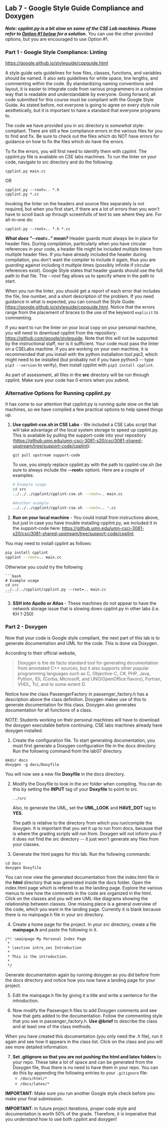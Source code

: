 ## Lab 7 - Google Style Guide Compliance and Doxygen

**_Note: cpplint.py is a bit slow on some of the CSE Lab machines.  Please refer to [Option #1 below](#alternative-options-for-running-cpplintpy) for a solution._** You can use the other provided options, but you are encouraged to use Option #1.

### Part 1 - Google Style Compliance: Linting

https://google.github.io/styleguide/cppguide.html

A style guide sets guidelines for how files, classes, functions, and variables
should be named. It also sets guidelines for white space, line lengths, and
commenting within the code. By standardizing naming conventions and layout, it
is easier to integrate code from various programmers in a cohesive way that
is readable and understandable by everyone. Going forward, all code submitted
for this course must be compliant with the Google Style Guide. As stated before,
not everyone is going to agree on every style rule aesthetically, but it is
important to have a standard that everyone programs to.

The code we have provided you in src directory is _somewhat_ style-compliant.
There are still a few compliance errors in the various files for you to find
and fix. Be sure to check out the files which do NOT have errors for guidance
on how to fix the files which do have the errors.

To fix the errors, you will first need to identify them with _cpplint_. The
_cpplint.py_ file is available on CSE labs machines. To run the linter on your
code, navigate to src directory and do the following:

```
cpplint.py main.cc
```

OR

```
cpplint.py --root=.. *.h
cpplint.py *.cc
```

Invoking the linter on the headers and source files separately is not required,
but when you first start, if there are a lot of errors then you won't have to
scroll back up through screenfulls of text to see where they are. For all-in-one
do:

```
cpplint.py --root=.. *.h *.cc
```

**_What does "--root=.." mean?_** Header guards must always be in place for header
files. During compilation, particularly when you have circular references in your
code, a header file might be included multiple times from multiple header files.
If you have already included the header during compilation, you don't want the
compiler to include it again, thus you are _guarding_ against including it multiple
times (possibly infinite if circular references exist). Google Style states that
header guards should use the full path to that file. The _--root_ flag
allows us to specify where in the path to start.

When you run the linter, you should get a report of each error that includes the
file, line number, and a short description of the problem. If you need guidance
in what is expected, you can consult the Style Guide:
https://google.github.io/styleguide/cppguide.html. Notice that the errors range
from the placement of braces to the use of the keyword `explicit` to commenting.

If you want to run the linter on your local copy on your personal machine, you
will need to download cpplint from the repository:
https://github.com/google/styleguide. Note that this will not be supported by
the instructional staff, nor is it sufficient. Your code must pass the linter on
a CSELabs machine. If you are working on your own machine, it
is recommended that you install with the python installation tool _pip3_, which
might need to be installed (but probably not if you have python3 -- type `pip3
--version` to verify), then install cpplint with `pip3 install cpplint`.

As part of assessment, all files in the **src** directory will be run through cpplint. Make
sure your code has 0 errors when you submit.

### Alternative Options for Running cpplint.py

It has come to our attention that cpplint.py is running quite slow on the lab machines,
so we have compiled a few practical options to help speed things up.

1. **Use cpplint-cse.sh in CSE Labs** - We included a CSE Labs script that will take advantage
of the local system storage to speed up cpplint.py.  This is available by pulling the support-code into your repository (https://github.umn.edu/umn-csci-3081-s20/csci3081-shared-upstream/tree/support-code/cpplint):

      ```git pull upstream support-code```

      To use, you simply replace cpplint.py with the path to cpplint-cse.sh (be sure to always include the **--root=** option).
      Here are a couple of examples:

     ```bash
     # Example usage
     cd src
     ../../../cpplint/cpplint-cse.sh --root=.. main.cc

     #Another example
     ../../../cpplint/cpplint-cse.sh --root=.. *.cc
     ```

2. **Run on your local machine** - You could install from instructions above, but just in case
you have trouble installing cpplint.py, we included it in the support-code here:
https://github.umn.edu/umn-csci-3081-s20/csci3081-shared-upstream/tree/support-code/cpplint.

You may need to install cpplint as follows:

   ```bash
   pip install cpplint
   cpplint --root=.. main.cc
   ```

Otherwise you could try the following

    ```bash
    # Example usage
    cd src
    ../../../cpplint/cpplint.py --root=.. main.cc
    ```
3. **SSH into Apollo or Atlas** - These machines do not appear to have the network storage
issue that is slowing down cpplint.py in other labs (i.e. KH 1-250)





### Part 2 - Doxygen

Now that your code is Google style compliant, the next part of this lab is to
generate documentation and UML for the code. This is done via Doxygen.

According to their official website,
> Doxygen is the de facto standard tool for generating documentation from
> annotated C++ sources, but it also supports other popular programming languages
> such as C, Objective-C, C#, PHP, Java, Python, IDL (Corba, Microsoft, and
> UNO/OpenOffice flavors), Fortran, VHDL, Tcl, and to some extent D.

Notice how the class PassengerFactory in passenger_factory.h has a description above the
class definition. Doxygen makes use of this to generate documentation for this
class. Doxygen also generates documentation for all functions of a class.

NOTE: Students working on their personal machines will have to download the
doxygen executable before continuing. CSE labs machines already have doxygen
installed.

1. Create the configuration file.
  To start generating documentation, you must first generate a Doxygen
  configuration file in the docs directory. Run the following command from the
  lab07 directory.

  ```
  mkdir docs
  doxygen -g docs/Doxyfile
  ```

  You will now see a new file **Doxyfile** in the docs directory.

2. Modify the Doxyfile to look in the _src_ folder when compiling. You can do
   this by setting the **INPUT** tag of your **Doxyfile** to point to src.

   ```
   ../src
   ```
   Also, to generate the UML, set the **UML_LOOK** and **HAVE_DOT** tag to **YES**.

   The path is relative to the directory from which you run/compile the doxygen. It is important that you set it up to run from docs, because that is where the grading scripts will run from. Doxygen will not inform you if it does not find the src directory -- it just won't generate any files from your classes.

3. Generate the html pages for this lab. Run the following commands:
  ```
  cd docs
  doxygen Doxyfile
  ```

  You can now view the generated documentation from the index.html file in the
  **html** directory that was generated inside the docs folder. Open the index.html page which is refered to as the landing page. Explore the various menus to see how the comments in the code are organized in the html. Click on the classes and you will see UML-like diagrams showing the relationship between classes. One missing piece is a general overview of the code, which you want in the landing page. Currently it is blank because there is no mainpage.h
  file in your src directory.

4. Create a home page for the project. In your _src_ directory, create a file
   **mainpage.h** and paste the following in it.

  ```
  /*! \mainpage My Personal Index Page
   *
   * \section intro_sec Introduction
   *
   * This is the introduction.
   *
   */
 ```

  Generate documentation again by running doxygen as you did before from the
  docs directory and notice how you now have a landing page for your project.

 5. Edit the mainpage.h file by giving it a title and write a
    sentence for the introduction.

 6. Now modify the Passenger.h files to add Doxygen comments and see how that gets added to the documentation. Follow the commenting style that you see in passenger_factory.h. **Use @brief** to describe the class and at least one of the class methods.

   When you have created this documentation (you only need the _.h_
   file), run it again and see how it appears in the class list. Click on the
   class and you will see more detailed information.

7. **Set .gitignore so that you are not pushing the html and latex folders** to your repo. These take a lot of space and can be generated from the Doxygen file, thus there is no need to have them in your repo. You can do this by appending the following entries to your `.gitignore` file:
      - `/docs/html/*`
      - `/docs/latex/*`

 **IMPORTANT**: Make sure you run another Google style check before you make your
 final submission.
 
 **IMPORTANT**: In future project iterations, proper code style and documentation is worth 50% of the grade. Therefore, it is imperative that you understand how to use both cpplint and doxygen!
